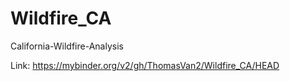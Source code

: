 # Wildfire_CA
California-Wildfire-Analysis

Link: https://mybinder.org/v2/gh/ThomasVan2/Wildfire_CA/HEAD
